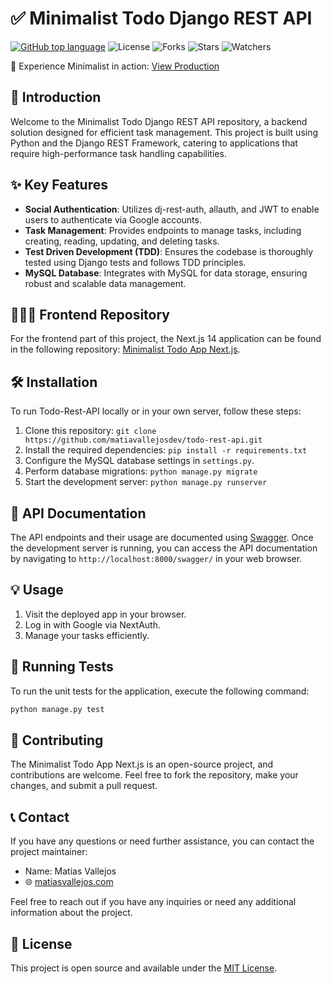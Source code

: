 # ✅ Minimalist Todo Django REST API

[![GitHub top language](https://img.shields.io/github/languages/top/brankopoledic/todo-rest-api-django?color=1081c2)](https://github.com/brankopoledic/todo-rest-api-django/search?l=c%23)
![License](https://img.shields.io/github/license/brankopoledic/todo-rest-api-django?label=license&logo=github&color=f80&logoColor=fff)
![Forks](https://img.shields.io/github/forks/brankopoledic/todo-rest-api-django.svg)
![Stars](https://img.shields.io/github/stars/brankopoledic/todo-rest-api-django.svg)
![Watchers](https://img.shields.io/github/watchers/brankopoledic/todo-rest-api-django.svg)

🚀 Experience Minimalist in action: [View Production](https://minimalist-tasks.vercel.app/)

## 📘 Introduction

Welcome to the Minimalist Todo Django REST API repository, a backend solution designed for efficient task management. This project is built using Python and the Django REST Framework, catering to applications that require high-performance task handling capabilities.

## ✨ Key Features

- **Social Authentication**: Utilizes dj-rest-auth, allauth, and JWT to enable users to authenticate via Google accounts.
- **Task Management**: Provides endpoints to manage tasks, including creating, reading, updating, and deleting tasks.
- **Test Driven Development (TDD)**: Ensures the codebase is thoroughly tested using Django tests and follows TDD principles.
- **MySQL Database**: Integrates with MySQL for data storage, ensuring robust and scalable data management.

## 🧑🏻‍💻 Frontend Repository

For the frontend part of this project, the Next.js 14 application can be found in the following repository: [Minimalist Todo App Next.js](https://github.com/brankopoledic/todo-rest-api-django).

## 🛠 Installation

To run Todo-Rest-API locally or in your own server, follow these steps:

1. Clone this repository: `git clone https://github.com/matiavallejosdev/todo-rest-api.git`
2. Install the required dependencies: `pip install -r requirements.txt`
3. Configure the MySQL database settings in `settings.py`.
4. Perform database migrations: `python manage.py migrate`
5. Start the development server: `python manage.py runserver`

## 📃 API Documentation

The API endpoints and their usage are documented using [Swagger](https://swagger.io/). Once the development server is running, you can access the API documentation by navigating to `http://localhost:8000/swagger/` in your web browser.

## 💡 Usage

1. Visit the deployed app in your browser.
2. Log in with Google via NextAuth.
3. Manage your tasks efficiently.


## 🧪 Running Tests

To run the unit tests for the application, execute the following command:

```bash
python manage.py test
```

## 🤝 Contributing

The Minimalist Todo App Next.js is an open-source project, and contributions are welcome. Feel free to fork the repository, make your changes, and submit a pull request.

## 📞 Contact

If you have any questions or need further assistance, you can contact the project maintainer:

- Name: Matias Vallejos
- 🌐 [matiasvallejos.com](https://matiasvallejos.com/)

Feel free to reach out if you have any inquiries or need any additional information about the project.

## 📄 License

This project is open source and available under the [MIT License](LICENSE).
